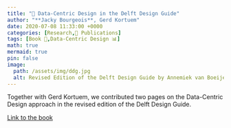 ```yaml
---
title: "📜 Data-Centric Design in the Delft Design Guide"
author: "**Jacky Bourgeois**, Gerd Kortuem"
date: 2020-07-08 11:33:00 +0000
categories: [Research,📜 Publications]
tags: [Book 📙,Data-Centric Design 📊]
math: true
mermaid: true
pin: false
image:
  path: /assets/img/ddg.jpg
  alt: Revised Edition of the Delft Design Guide by Annemiek van Boeijen, Jaap Daalhuizen and Jelle Zijlstra
---
```


Together with Gerd Kortuem, we contributed two pages on the Data-Centric Design approach in the revised edition of the Delft Design Guide.

[Link to the book](https://www.bispublishers.com/delft-design-guide-revised.html)